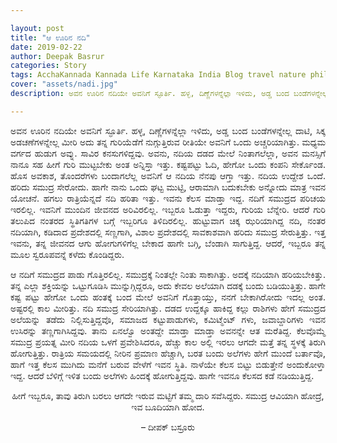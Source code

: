 ```yaml
---

layout: post
title: "ಆ ಊರಿನ ನದಿ"
date: 2019-02-22
author: Deepak Basrur
categories: Story
tags: AcchaKannada Kannada Life Karnataka India Blog travel nature philosopher river nadi routinelife
cover: "assets/nadi.jpg"
description: ಅವನ ಊರಿನ ನದಿಯೇ ಅವನಿಗೆ ಸ್ಫೂರ್ತಿ. ಹಳ್ಳ, ದಿಣ್ಣೆಗಳನ್ನೆಲ್ಲಾ ಇಳಿದು, ಅಡ್ಡ ಬಂದ ಬಂಡೆಗಳನ್ನೇಲ್ಲ ದಾಟಿ, ಸಿಕ್ಕ ಅಡಚಣೆಗಳನ್ನೇಲ್ಲ ಮೀರಿ ಅದು ತನ್ನ ಗುರಿಯೆಡೆಗೆ ನುಗ್ಗುತ್ತಿರುವ ರೀತಿಯೇ ಅವನಿಗೆ ಒಂದು ಅಚ್ಚರಿಯಾಗಿತ್ತು.

---
```


<p align="justify">ಅವನ ಊರಿನ ನದಿಯೇ ಅವನಿಗೆ ಸ್ಫೂರ್ತಿ. ಹಳ್ಳ, ದಿಣ್ಣೆಗಳನ್ನೆಲ್ಲಾ ಇಳಿದು, ಅಡ್ಡ ಬಂದ ಬಂಡೆಗಳನ್ನೇಲ್ಲ ದಾಟಿ, ಸಿಕ್ಕ ಅಡಚಣೆಗಳನ್ನೇಲ್ಲ ಮೀರಿ ಅದು ತನ್ನ ಗುರಿಯೆಡೆಗೆ ನುಗ್ಗುತ್ತಿರುವ ರೀತಿಯೇ ಅವನಿಗೆ ಒಂದು ಅಚ್ಚರಿಯಾಗಿತ್ತು.<!--more--> ಮಧ್ಯಮ ವರ್ಗದ ಹುಡುಗ ಅವ್ನು. ಸಾವಿರ ಕನಸುಗಳಿದ್ದವು. ಅವನು, ನದಿಯ ದಡದ ಮೇಲೆ ನಿಂತಾಗಲೆಲ್ಲಾ, ಅವನ ಮನಸ್ಸಿಗೆ ನಾನೂ ಸಹ ಹೀಗೆ ಗುರಿ ಮುಟ್ಟಬೇಕು ಅಂತ ಅನ್ನಿಸ್ತಾ ಇತ್ತು. ಕಷ್ಟಪಟ್ಟು ಓದಿ, ಹೇಗೋ ಒಂದು ಕಂಪನಿ ಸೇರ್ಕೊಂಡ. ಹೊಸ ಅವಕಾಶ, ತೊಂದರೆಗಳು ಬಂದಾಗಲೆಲ್ಲ ಅವನಿಗೆ ಆ ನದಿಯ ನೆನಪು ಆಗ್ತಾ ಇತ್ತು. ನದಿಯ ಉದ್ದೇಶ ಒಂದೆ. ಹರಿದು ಸಮುದ್ರ ಸೇರೋದು. ಹಾಗೇ ನಾನು ಒಂದು ಘಟ್ಟ ಮುಟ್ಟಿ, ಆರಾಮಾಗಿ ಬದುಕಬೇಕು ಅನ್ನೋದು ಮಾತ್ರ ಇವನ ಯೋಚನೆ. ಹಗಲು ರಾತ್ರಿಯೆನ್ನದೆ ನದಿ ಹರಿತಾ ಇತ್ತು. ಇವನು ಕೆಲಸ ಮಾಡ್ತಾ ಇದ್ದ. ನದಿಗೆ ಸಮುದ್ರದ ಪರಿಚಯ ಇರಲಿಲ್ಲ. ಇವನಿಗೆ ಮುಂದಿನ ಜೀವನದ ಅರಿವಿರಲಿಲ್ಲ. ಇಬ್ಬರೂ ಓಡುತ್ತಾ ಇದ್ದರು, ಗುರಿಯ ಬೆನ್ನೇರಿ. ಆದರೆ ಗುರಿ ತಲುಪಿದ ನಂತರದ ಸ್ಥಿತಿಗತಿಗಳ ಬಗ್ಗೆ ಇಬ್ಬರಿಗೂ ತಿಳಿದಿರಲಿಲ್ಲ. ಹುಟ್ಟುವಾಗ ಚಿಕ್ಕ ಝರಿಯಾಗಿದ್ದ ನದಿ, ನಂತರ ನದಿಯಾಗಿ, ಕಡಿದಾದ ಪ್ರದೇಶದಲ್ಲಿ ಸಣ್ಣಗಾಗಿ, ವಿಶಾಲ ಪ್ರದೇಶದಲ್ಲಿ ಸಾವಕಾಶವಾಗಿ ಹರಿದು ಸಮುದ್ರ ಸೇರುತ್ತಿತ್ತು. ಇತ್ತ ಇವನು, ತನ್ನ ಜೀವನದ ಆಗು ಹೋಗುಗಳಿಗೆಲ್ಲ ಬೇಕಾದ ಹಾಗೇ ಬಗ್ಗಿ, ಬೆಂಡಾಗಿ ಸಾಗುತ್ತಿದ್ದ. ಆದರೆ, ಇಬ್ಬರೂ ತನ್ನ ಮೂಲ ಸ್ವರೂಪವನ್ನೆ ಕಳೆದು ಕೊಂಡಿದ್ದರು.</p>

<p align="justify">ಆ ನದಿಗೆ ಸಮುದ್ರದ ಪಾಡು ಗೊತ್ತಿರಲಿಲ್ಲ. ಸಮುದ್ರಕ್ಕೆ ನಿಂತಲ್ಲೇ ನಿಂತು ಸಾಕಾಗಿತ್ತು. ಅದಕ್ಕೆ ನದಿಯಾಗಿ ಹರಿಯಬೇಕಿತ್ತು. ತನ್ನ ಎಲ್ಲಾ ಶಕ್ತಿಯನ್ನು ಒಟ್ಟುಗೂಡಿಸಿ ಮುನ್ನುಗ್ಗಿದ್ದರೂ, ಅದು ಕೇವಲ ಅಲೆಯಾಗಿ ದಡಕ್ಕೆ ಬಂದು ಬಡಿಯುತ್ತಿತ್ತು. ಹಾಗೇ ಕಷ್ಟ ಪಟ್ಟು ಹೇಗೋ ಒಂದು ಹಂತಕ್ಕೆ ಬಂದ ಮೇಲೆ ಅವನಿಗೆ ಗೊತ್ತಾಯ್ತು, ನನಗೆ ಬೇಕಾಗಿರೋದು ಇದಲ್ಲ ಅಂತ. ಅಷ್ಟರಲ್ಲಿ ಕಾಲ ಮೀರಿತ್ತು. ನದಿ ಸಮುದ್ರ ಸೇರಿಯಾಗಿತ್ತು. ದಡದ ಉದ್ದಕ್ಕೂ ಹಾಕಿದ್ದ ಕಲ್ಲು ರಾಶಿಗಳು ಹೇಗೆ ಸಮುದ್ರದ ಅಲೆಯನ್ನು ತಡೆದು ನಿಲ್ಲಿಸುತ್ತಿದ್ದವೊ, ಸಮಾಜದ ಕಟ್ಟುಪಾಡುಗಳು, ಕಮಿಟ್ಮೆಂಟ್ ಗಳು, ಜವಾಬ್ದಾರಿಗಳು ಇವನ ಉಸಿರನ್ನು ತಣ್ಣಗಾಗಿಸಿದ್ದವು. ತಾನು ಏನಲ್ವೊ ಅಂತದ್ದೇ ಮಾಡ್ತಾ ಮಾಡ್ತಾ ಅವನನ್ನೇ ಆತ ಮರೆತಿದ್ದ. ಕೆಲವೊಮ್ಮೆ ಸಮುದ್ರ ಪ್ರಯತ್ನ ಮೀರಿ ನದಿಯ ಒಳಗೆ ಪ್ರವೇಶಿಸಿದರೂ, ಹೆಚ್ಚು ಕಾಲ ಅಲ್ಲಿ ಇರಲು ಆಗದೇ ಮತ್ತೆ ತನ್ನ ಸ್ಥಳಕ್ಕೆ ತಿರುಗಿ ಹೋಗುತ್ತಿತ್ತು. ರಾತ್ರಿಯ ಸಮಯದಲ್ಲಿ ನೀರಿನ ಪ್ರಮಾಣ ಹೆಚ್ಚಾಗಿ, ಬರತ ಬಂದು ಅಲೆಗಳು ಹೇಗೆ ಮುಂದೆ ಬರ್ತಾವೊ, ಹಾಗೆ ಇತ್ತ ಕೆಲಸ ಮುಗಿದು ಮನೆಗೆ ಬರುವ ವೇಳೆಗೆ ಇವನ ಸ್ಥಿತಿ. ನಾಳೆಯೇ ಕೆಲಸ ಬಿಟ್ಟು ಬಿಡುತ್ತೇನೆ ಅಂದುಕೋಳ್ತಾ ಇದ್ದ. ಆದರೆ ಬೆಳಿಗ್ಗೆ ಇಳಿತ ಬಂದು ಅಲೆಗಳು ಹಿಂದಕ್ಕೆ ಹೋಗುತ್ತಿದ್ದವು. ಹಾಗೇ ಇವನೂ ಕೆಲಸದ ಕಡೆ ನಡಿಯುತ್ತಿದ್ದ.</p>

<p align="center">ಹೀಗೆ ಇಬ್ಬರೂ, ತಾವು ತಿರುಗಿ ಬರಲು ಆಗದೇ ಇರುವ ಮಟ್ಟಿಗೆ ತಮ್ಮ ದಾರಿ ಸವೆಸಿದ್ದರು. ಸಮುದ್ರ ಆವಿಯಾಗಿ ಹೋದ್ರೆ, ಇವ ಬೂದಿಯಾಗಿ ಹೋದ.</p>
<p align="center"> – ದೀಪಕ್ ಬಸ್ರೂರು </p>
